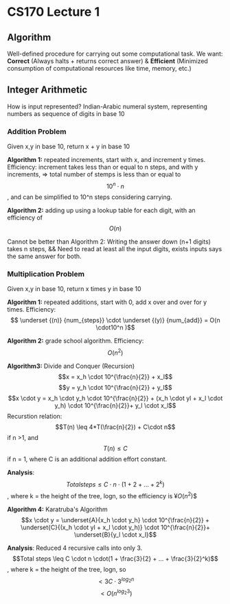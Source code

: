 # CS170 Lecture 1

## Algorithm
Well-defined procedure for carrying out some computational task.
We want: **Correct** (Always halts + returns correct answer) & **Efficient** (Minimized consumption of computational resources like time, memory, etc.)

## Integer Arithmetic
How is input represented?
Indian-Arabic numeral system, representing numbers as sequence of digits in base 10

### Addition Problem
Given x,y in base 10, return x + y in base 10

**Algorithm 1:** repeated increments, start with x, and increment y times. Efficiency: increment takes less than or equal to n steps, and with y increments, => total number of stemps is less than or equal to $$10^{n} \cdot n$$, and can be simplified to 10^n steps considering carrying.

**Algorithm 2:** adding up using a lookup table for each digit, with an efficiency of $$O(n)$$

Cannot be better than Algorithm 2: Writing the answer down (n+1 digits) takes n steps, && Need to read at least all the input digits, exists inputs says the same answer for both.

### Multiplication Problem
Given x,y in base 10, return x times y in base 10

**Algorithm 1:** repeated additions, start with 0, add x over and over for y times. Efficiency: $$ \underset {(n)} {num_{steps}} \cdot \underset {(y)} {num_{add}} = O(n \cdot10^n )$$

**Algorithm 2:** grade school algorithm. Efficiency: $$O(n^2)$$

**Algorithm3:** Divide and Conquer (Recursion)
$$x = x_h \cdot 10^{\frac{n}{2}} + x_l$$
$$y = y_h \cdot 10^{\frac{n}{2}} + y_l$$
$$x \cdot y = x_h \cdot y_h \cdot 10^{\frac{n}{2}} + (x_h \cdot yl + x_l \cdot y_h) \cdot 10^{\frac{n}{2}}+ y_l \cdot x_l$$
Recurstion relation: $$T(n) \leq 4*T(\frac{n}{2}) + C\cdot n$$ if n >1, and  $$T(n) \leq C$$ if n = 1, where C is an additional addition effort constant.

**Analysis**: $$Total steps \leq C \cdot n \cdot(1 + 2 + ... + 2^k)$$, where k = the height of the tree, logn, so the efficiency is ¥$O(n^2)$$

**Algorithm 4:** Karatruba's Algorithm
$$x \cdot y = \underset{A}{x_h \cdot y_h} \cdot 10^{\frac{n}{2}} + \underset{C}{(x_h \cdot yl + x_l \cdot y_h)} \cdot 10^{\frac{n}{2}}+ \underset{B}{y_l \cdot x_l}$$


**Analysis**: Reduced 4 recursive calls into only 3. $$Total steps \leq C \cdot n \cdot(1 + \frac{3}{2} + ... + \frac{3}{2}^k)$$, where k = the height of the tree, logn, so $$< 3C \cdot 3^{log_2n}$$ $$ \lt O(n^{log_{2}3})$$